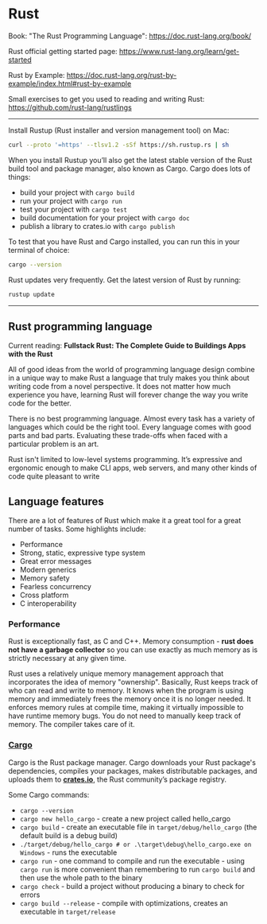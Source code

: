 
# Rust

Book: "The Rust Programming Language": https://doc.rust-lang.org/book/

Rust official getting started page: https://www.rust-lang.org/learn/get-started

Rust by Example: https://doc.rust-lang.org/rust-by-example/index.html#rust-by-example

Small exercises to get you used to reading and writing Rust: https://github.com/rust-lang/rustlings

---

Install Rustup (Rust installer and version management tool) on Mac:
```zsh
curl --proto '=https' --tlsv1.2 -sSf https://sh.rustup.rs | sh
```

When you install Rustup you’ll also get the latest stable version of the Rust build tool and package manager, also known as Cargo. Cargo does lots of things:
- build your project with `cargo build`
- run your project with `cargo run`
- test your project with `cargo test`
- build documentation for your project with `cargo doc`
- publish a library to crates.io with `cargo publish`

To test that you have Rust and Cargo installed, you can run this in your terminal of choice:
```zsh
cargo --version
```

Rust updates very frequently. Get the latest version of Rust by running:
```zsh
rustup update
```

---
## Rust programming language

Current reading: **Fullstack Rust: The Complete Guide to Buildings Apps with the Rust**

All of good ideas from the world of programming language design combine
in a unique way to make Rust a language that truly makes you think about writing
code from a novel perspective. It does not matter how much experience you have,
learning Rust will forever change the way you write code for the better.

There is no best programming language. Almost every task has a variety of languages
which could be the right tool. Every language comes with good parts and bad parts.
Evaluating these trade-offs when faced with a particular problem is an art.

Rust isn't limited to low-level systems programming.
It’s expressive and ergonomic enough to make CLI apps, web servers, and many other kinds of code quite pleasant to write

## Language features

There are a lot of features of Rust which make it a great tool for a great number of tasks. Some highlights include:
- Performance
- Strong, static, expressive type system
- Great error messages
- Modern generics
- Memory safety
- Fearless concurrency
- Cross platform
- C interoperability


### Performance

Rust is exceptionally fast, as C and C++. Memory consumption - **rust does not have a
garbage collector** so you can use exactly as much memory as is strictly necessary
at any given time.

Rust uses a relatively unique memory management approach that incorporates the idea of memory "ownership".
Basically, Rust keeps track of who can read and write to memory.
It knows when the program is using memory and immediately frees the memory once it is no longer needed.
It enforces memory rules at compile time, making it virtually impossible to have runtime memory bugs.
You do not need to manually keep track of memory. The compiler takes care of it.

### [Cargo](https://doc.rust-lang.org/cargo/index.html)
Cargo is the Rust package manager. Cargo downloads your Rust package's dependencies, compiles your packages,
makes distributable packages, and uploads them to [**crates.io**](https://crates.io/), the Rust community’s package registry.

Some Cargo commands:

- `cargo --version`
- `cargo new hello_cargo` - create a new project called hello_cargo
- `cargo build` - create an executable file in `target/debug/hello_cargo` (the default build is a debug build)
- `./target/debug/hello_cargo # or .\target\debug\hello_cargo.exe on Windows` - runs the executable
- `cargo run` - one command to compile and run the executable - using `cargo run` is more convenient than remembering to run `cargo build` and then use the whole path to the binary
- `cargo check` - build a project without producing a binary to check for errors
- `cargo build --release` - compile with optimizations, creates an executable in `target/release`
